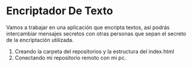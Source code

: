 <h1>Encriptador De Texto</h1>

Vamos a trabajar en una aplicación que encripta textos, así podrás intercambiar mensajes secretos con otras personas que sepan el secreto de la encriptación utilizada.

1. Creando la carpeta del repositorios y la estructura del index.html
2. Conectando mi repositorio remoto con mi pc.
